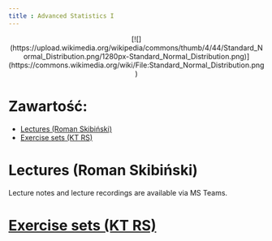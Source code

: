 ```yaml
---
title : Advanced Statistics I
---
```


<center>
[![](https://upload.wikimedia.org/wikipedia/commons/thumb/4/44/Standard_Normal_Distribution.png/1280px-Standard_Normal_Distribution.png)](https://commons.wikimedia.org/wiki/File:Standard_Normal_Distribution.png)
</center>



# Zawartość:

* [Lectures (Roman Skibiński)](#lectures-roman-skibiński)
* [Exercise sets (KT RS)](./000000pl_inv.html)



# Lectures (Roman Skibiński)

Lecture notes and lecture recordings are available 
via MS Teams.


# [Exercise sets (KT RS)](./000000pl_inv.html)


